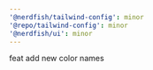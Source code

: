 ```yaml
---
'@nerdfish/tailwind-config': minor
'@repo/tailwind-config': minor
'@nerdfish/ui': minor
---
```


feat add new color names
